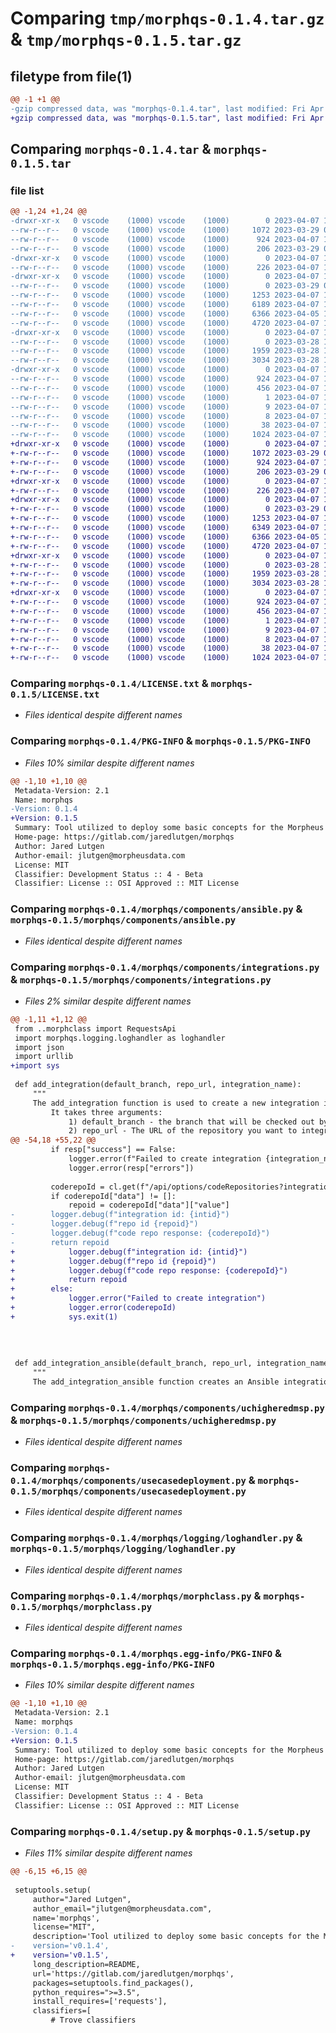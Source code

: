 # Comparing `tmp/morphqs-0.1.4.tar.gz` & `tmp/morphqs-0.1.5.tar.gz`

## filetype from file(1)

```diff
@@ -1 +1 @@
-gzip compressed data, was "morphqs-0.1.4.tar", last modified: Fri Apr  7 14:47:30 2023, max compression
+gzip compressed data, was "morphqs-0.1.5.tar", last modified: Fri Apr  7 14:52:51 2023, max compression
```

## Comparing `morphqs-0.1.4.tar` & `morphqs-0.1.5.tar`

### file list

```diff
@@ -1,24 +1,24 @@
-drwxr-xr-x   0 vscode    (1000) vscode    (1000)        0 2023-04-07 14:47:30.846302 morphqs-0.1.4/
--rw-r--r--   0 vscode    (1000) vscode    (1000)     1072 2023-03-29 01:49:10.000000 morphqs-0.1.4/LICENSE.txt
--rw-r--r--   0 vscode    (1000) vscode    (1000)      924 2023-04-07 14:47:30.844818 morphqs-0.1.4/PKG-INFO
--rw-r--r--   0 vscode    (1000) vscode    (1000)      206 2023-03-29 01:54:53.000000 morphqs-0.1.4/README.md
-drwxr-xr-x   0 vscode    (1000) vscode    (1000)        0 2023-04-07 14:47:30.783736 morphqs-0.1.4/morphqs/
--rw-r--r--   0 vscode    (1000) vscode    (1000)      226 2023-04-07 14:46:49.000000 morphqs-0.1.4/morphqs/__init__.py
-drwxr-xr-x   0 vscode    (1000) vscode    (1000)        0 2023-04-07 14:47:30.832750 morphqs-0.1.4/morphqs/components/
--rw-r--r--   0 vscode    (1000) vscode    (1000)        0 2023-03-29 02:36:46.000000 morphqs-0.1.4/morphqs/components/__init__.py
--rw-r--r--   0 vscode    (1000) vscode    (1000)     1253 2023-04-07 14:03:43.000000 morphqs-0.1.4/morphqs/components/ansible.py
--rw-r--r--   0 vscode    (1000) vscode    (1000)     6189 2023-04-07 14:43:59.000000 morphqs-0.1.4/morphqs/components/integrations.py
--rw-r--r--   0 vscode    (1000) vscode    (1000)     6366 2023-04-05 12:30:10.000000 morphqs-0.1.4/morphqs/components/uchigheredmsp.py
--rw-r--r--   0 vscode    (1000) vscode    (1000)     4720 2023-04-07 14:47:22.000000 morphqs-0.1.4/morphqs/components/usecasedeployment.py
-drwxr-xr-x   0 vscode    (1000) vscode    (1000)        0 2023-04-07 14:47:30.841211 morphqs-0.1.4/morphqs/logging/
--rw-r--r--   0 vscode    (1000) vscode    (1000)        0 2023-03-28 19:26:20.000000 morphqs-0.1.4/morphqs/logging/__init__.py
--rw-r--r--   0 vscode    (1000) vscode    (1000)     1959 2023-03-28 19:26:20.000000 morphqs-0.1.4/morphqs/logging/loghandler.py
--rw-r--r--   0 vscode    (1000) vscode    (1000)     3034 2023-03-28 19:51:08.000000 morphqs-0.1.4/morphqs/morphclass.py
-drwxr-xr-x   0 vscode    (1000) vscode    (1000)        0 2023-04-07 14:47:30.809751 morphqs-0.1.4/morphqs.egg-info/
--rw-r--r--   0 vscode    (1000) vscode    (1000)      924 2023-04-07 14:47:30.000000 morphqs-0.1.4/morphqs.egg-info/PKG-INFO
--rw-r--r--   0 vscode    (1000) vscode    (1000)      456 2023-04-07 14:47:30.000000 morphqs-0.1.4/morphqs.egg-info/SOURCES.txt
--rw-r--r--   0 vscode    (1000) vscode    (1000)        1 2023-04-07 14:47:30.000000 morphqs-0.1.4/morphqs.egg-info/dependency_links.txt
--rw-r--r--   0 vscode    (1000) vscode    (1000)        9 2023-04-07 14:47:30.000000 morphqs-0.1.4/morphqs.egg-info/requires.txt
--rw-r--r--   0 vscode    (1000) vscode    (1000)        8 2023-04-07 14:47:30.000000 morphqs-0.1.4/morphqs.egg-info/top_level.txt
--rw-r--r--   0 vscode    (1000) vscode    (1000)       38 2023-04-07 14:47:30.847397 morphqs-0.1.4/setup.cfg
--rw-r--r--   0 vscode    (1000) vscode    (1000)     1024 2023-04-07 14:46:56.000000 morphqs-0.1.4/setup.py
+drwxr-xr-x   0 vscode    (1000) vscode    (1000)        0 2023-04-07 14:52:51.801140 morphqs-0.1.5/
+-rw-r--r--   0 vscode    (1000) vscode    (1000)     1072 2023-03-29 01:49:10.000000 morphqs-0.1.5/LICENSE.txt
+-rw-r--r--   0 vscode    (1000) vscode    (1000)      924 2023-04-07 14:52:51.799984 morphqs-0.1.5/PKG-INFO
+-rw-r--r--   0 vscode    (1000) vscode    (1000)      206 2023-03-29 01:54:53.000000 morphqs-0.1.5/README.md
+drwxr-xr-x   0 vscode    (1000) vscode    (1000)        0 2023-04-07 14:52:51.736262 morphqs-0.1.5/morphqs/
+-rw-r--r--   0 vscode    (1000) vscode    (1000)      226 2023-04-07 14:46:49.000000 morphqs-0.1.5/morphqs/__init__.py
+drwxr-xr-x   0 vscode    (1000) vscode    (1000)        0 2023-04-07 14:52:51.787754 morphqs-0.1.5/morphqs/components/
+-rw-r--r--   0 vscode    (1000) vscode    (1000)        0 2023-03-29 02:36:46.000000 morphqs-0.1.5/morphqs/components/__init__.py
+-rw-r--r--   0 vscode    (1000) vscode    (1000)     1253 2023-04-07 14:03:43.000000 morphqs-0.1.5/morphqs/components/ansible.py
+-rw-r--r--   0 vscode    (1000) vscode    (1000)     6349 2023-04-07 14:52:40.000000 morphqs-0.1.5/morphqs/components/integrations.py
+-rw-r--r--   0 vscode    (1000) vscode    (1000)     6366 2023-04-05 12:30:10.000000 morphqs-0.1.5/morphqs/components/uchigheredmsp.py
+-rw-r--r--   0 vscode    (1000) vscode    (1000)     4720 2023-04-07 14:47:22.000000 morphqs-0.1.5/morphqs/components/usecasedeployment.py
+drwxr-xr-x   0 vscode    (1000) vscode    (1000)        0 2023-04-07 14:52:51.796554 morphqs-0.1.5/morphqs/logging/
+-rw-r--r--   0 vscode    (1000) vscode    (1000)        0 2023-03-28 19:26:20.000000 morphqs-0.1.5/morphqs/logging/__init__.py
+-rw-r--r--   0 vscode    (1000) vscode    (1000)     1959 2023-03-28 19:26:20.000000 morphqs-0.1.5/morphqs/logging/loghandler.py
+-rw-r--r--   0 vscode    (1000) vscode    (1000)     3034 2023-03-28 19:51:08.000000 morphqs-0.1.5/morphqs/morphclass.py
+drwxr-xr-x   0 vscode    (1000) vscode    (1000)        0 2023-04-07 14:52:51.764999 morphqs-0.1.5/morphqs.egg-info/
+-rw-r--r--   0 vscode    (1000) vscode    (1000)      924 2023-04-07 14:52:51.000000 morphqs-0.1.5/morphqs.egg-info/PKG-INFO
+-rw-r--r--   0 vscode    (1000) vscode    (1000)      456 2023-04-07 14:52:51.000000 morphqs-0.1.5/morphqs.egg-info/SOURCES.txt
+-rw-r--r--   0 vscode    (1000) vscode    (1000)        1 2023-04-07 14:52:51.000000 morphqs-0.1.5/morphqs.egg-info/dependency_links.txt
+-rw-r--r--   0 vscode    (1000) vscode    (1000)        9 2023-04-07 14:52:51.000000 morphqs-0.1.5/morphqs.egg-info/requires.txt
+-rw-r--r--   0 vscode    (1000) vscode    (1000)        8 2023-04-07 14:52:51.000000 morphqs-0.1.5/morphqs.egg-info/top_level.txt
+-rw-r--r--   0 vscode    (1000) vscode    (1000)       38 2023-04-07 14:52:51.802213 morphqs-0.1.5/setup.cfg
+-rw-r--r--   0 vscode    (1000) vscode    (1000)     1024 2023-04-07 14:52:49.000000 morphqs-0.1.5/setup.py
```

### Comparing `morphqs-0.1.4/LICENSE.txt` & `morphqs-0.1.5/LICENSE.txt`

 * *Files identical despite different names*

### Comparing `morphqs-0.1.4/PKG-INFO` & `morphqs-0.1.5/PKG-INFO`

 * *Files 10% similar despite different names*

```diff
@@ -1,10 +1,10 @@
 Metadata-Version: 2.1
 Name: morphqs
-Version: 0.1.4
+Version: 0.1.5
 Summary: Tool utilized to deploy some basic concepts for the Morpheus Data Platform
 Home-page: https://gitlab.com/jaredlutgen/morphqs
 Author: Jared Lutgen
 Author-email: jlutgen@morpheusdata.com
 License: MIT
 Classifier: Development Status :: 4 - Beta
 Classifier: License :: OSI Approved :: MIT License
```

### Comparing `morphqs-0.1.4/morphqs/components/ansible.py` & `morphqs-0.1.5/morphqs/components/ansible.py`

 * *Files identical despite different names*

### Comparing `morphqs-0.1.4/morphqs/components/integrations.py` & `morphqs-0.1.5/morphqs/components/integrations.py`

 * *Files 2% similar despite different names*

```diff
@@ -1,11 +1,12 @@
 from ..morphclass import RequestsApi
 import morphqs.logging.loghandler as loghandler
 import json
 import urllib
+import sys
 
 def add_integration(default_branch, repo_url, integration_name):
     """
     The add_integration function is used to create a new integration in Morpheus.
         It takes three arguments: 
             1) default_branch - the branch that will be checked out by default when cloning the repo (defaults to master)
             2) repo_url - The URL of the repository you want to integrate with Morpheus. This can be any valid git url, including SSH and HTTP(S). 
@@ -54,18 +55,22 @@
         if resp["success"] == False:
             logger.error(f"Failed to create integration {integration_name}")
             logger.error(resp["errors"])
         
         coderepoId = cl.get(f"/api/options/codeRepositories?integrationId={intid}").json()
         if coderepoId["data"] != []:
             repoid = coderepoId["data"]["value"]
-        logger.debug(f"integration id: {intid}")
-        logger.debug(f"repo id {repoid}")
-        logger.debug(f"code repo response: {coderepoId}")
-        return repoid
+            logger.debug(f"integration id: {intid}")
+            logger.debug(f"repo id {repoid}")
+            logger.debug(f"code repo response: {coderepoId}")
+            return repoid
+        else: 
+            logger.error("Failed to create integration")
+            logger.error(coderepoId)
+            sys.exit(1)
        
 
 
 
 def add_integration_ansible(default_branch, repo_url, integration_name, ansibleplaybooks, ansibleroles, ansiblegroupvars, ansiblehostvars):
     """
     The add_integration_ansible function creates an Ansible integration in Morpheus.
```

### Comparing `morphqs-0.1.4/morphqs/components/uchigheredmsp.py` & `morphqs-0.1.5/morphqs/components/uchigheredmsp.py`

 * *Files identical despite different names*

### Comparing `morphqs-0.1.4/morphqs/components/usecasedeployment.py` & `morphqs-0.1.5/morphqs/components/usecasedeployment.py`

 * *Files identical despite different names*

### Comparing `morphqs-0.1.4/morphqs/logging/loghandler.py` & `morphqs-0.1.5/morphqs/logging/loghandler.py`

 * *Files identical despite different names*

### Comparing `morphqs-0.1.4/morphqs/morphclass.py` & `morphqs-0.1.5/morphqs/morphclass.py`

 * *Files identical despite different names*

### Comparing `morphqs-0.1.4/morphqs.egg-info/PKG-INFO` & `morphqs-0.1.5/morphqs.egg-info/PKG-INFO`

 * *Files 10% similar despite different names*

```diff
@@ -1,10 +1,10 @@
 Metadata-Version: 2.1
 Name: morphqs
-Version: 0.1.4
+Version: 0.1.5
 Summary: Tool utilized to deploy some basic concepts for the Morpheus Data Platform
 Home-page: https://gitlab.com/jaredlutgen/morphqs
 Author: Jared Lutgen
 Author-email: jlutgen@morpheusdata.com
 License: MIT
 Classifier: Development Status :: 4 - Beta
 Classifier: License :: OSI Approved :: MIT License
```

### Comparing `morphqs-0.1.4/setup.py` & `morphqs-0.1.5/setup.py`

 * *Files 11% similar despite different names*

```diff
@@ -6,15 +6,15 @@
 
 setuptools.setup(
     author="Jared Lutgen",
     author_email="jlutgen@morpheusdata.com",
     name='morphqs',
     license="MIT",
     description='Tool utilized to deploy some basic concepts for the Morpheus Data Platform',
-    version='v0.1.4',
+    version='v0.1.5',
     long_description=README,
     url='https://gitlab.com/jaredlutgen/morphqs',
     packages=setuptools.find_packages(),
     python_requires=">=3.5",
     install_requires=['requests'],
     classifiers=[
         # Trove classifiers
```

